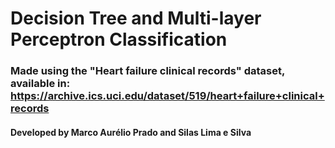 # Decision Tree and Multi-layer Perceptron Classification
### Made using the "Heart failure clinical records" dataset, available in: https://archive.ics.uci.edu/dataset/519/heart+failure+clinical+records
#### Developed by Marco Aurélio Prado and Silas Lima e Silva
